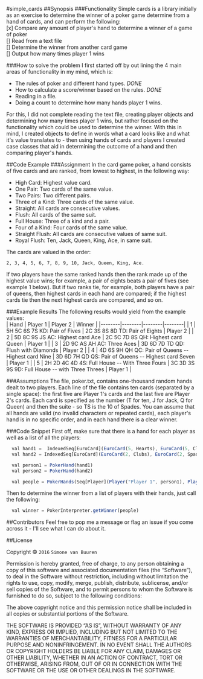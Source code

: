 #simple_cards
##Synopsis
###Functionality
Simple cards is a library initially as an exercise to determine the winner of a poker game determine from a hand of cards, and can perform the following:
<br>
[x] Compare any amount of player's hand to determine a winner of a game of poker
<br>
[] Read from a text file
<br>
[] Determine the winner from another card game
<br>
[] Output how many times player 1 wins

###How to solve the problem
I first started off by out lining the 4 main areas of functionality in my mind, which is:
 - The rules of poker and different hand types. *DONE*
 - How to calculate a score/winner based on the rules. *DONE*
 - Reading in a file.
 - Doing a count to determine how many hands player 1 wins.
 
For this, I did not complete reading the text file, creating player objects and determining how many times player 1 wins, but rather focused on the functionality which could be used to determine the winner.
With this in mind, I created objects to define in words what a card looks like and what it's value translates to - then using hands of cards and players I created case classes that aid in determining the outcome of a hand and then comparing player's hands.

##Code Example
###Assignment
In the card game poker, a hand consists of five cards and are ranked, from lowest to highest, in the following way:

- High Card: Highest value card.
- One Pair: Two cards of the same value.
- Two Pairs: Two different pairs.
- Three of a Kind: Three cards of the same value.
- Straight: All cards are consecutive values.
- Flush: All cards of the same suit.
- Full House: Three of a kind and a pair.
- Four of a Kind: Four cards of the same value.
- Straight Flush: All cards are consecutive values of same suit.
- Royal Flush: Ten, Jack, Queen, King, Ace, in same suit.

The cards are valued in the order:
```
2, 3, 4, 5, 6, 7, 8, 9, 10, Jack, Queen, King, Ace.
```
If two players have the same ranked hands then the rank made up of the highest value wins; for example, a pair of eights beats a pair of fives (see example 1 below). But if two ranks tie, for example, both players have a pair of queens, then highest cards in each hand are compared; if the highest cards tie then the next highest cards are compared, and so on.

###Example Results
The following results would yield from the example values:
<br>
| Hand | Player 1 | Player 2 | Winner |
|--------|--------|--------|--------|
|  1     |   5H 5C 6S 7S KD: Pair of Fives     |   2C 3S 8S 8D TD: Pair of Eights      | Player 2       |
|  2     |   5D 8C 9S JS AC: Highest card Ace  |   2C 5C 7D 8S QH: Highest card Queen  | Player 1       |
|  3     |   2D 9C AS AH AC: Three Aces        |   3D 6D 7D TD QD: Flush with Diamonds | Player 2       |
|  4     |   4D 6S 9H QH QC: Pair of Queens --  Highest card Nine   |   3D 6D 7H QD QS: Pair of Queens --  Highest card Seven    | Player 1       |
|  5     |   2H 2D 4C 4D 4S: Full House --  With Three Fours        |   3C 3D 3S 9S 9D: Full House --  with Three Threes         | Player 1       |


###Assumptions
The file, poker.txt, contains one-thousand random hands dealt to two players. Each line of the file contains ten cards (separated by a single space): the first five are Player 1's cards and the last five are Player 2's cards. Each card is specified as the number (T for ten, J for Jack, Q for Queen) and then the suite - so TS is the 10 of Spades.
You can assume that all hands are valid (no invalid characters or repeated cards), each player's hand is in no specific order, and in each hand there is a clear winner.

###Code Snippet
First off, make sure that there is a hand for each player as well as a list of all the players:
```javascript
  val hand1 =  IndexedSeq[EuroCard](EuroCard(5, Hearts), EuroCard(5, Clubs), EuroCard(6, Spades), EuroCard(7, Spades), EuroCard(13, Diamonds))
  val hand2 = IndexedSeq[EuroCard](EuroCard(2, Clubs), EuroCard(2, Spades), EuroCard(8, Spades), EuroCard(8, Diamonds), EuroCard(10, Diamonds))

  val person1 = PokerHand(hand1)
  val person2 = PokerHand(hand2)

  val people = PokerHands(Seq[Player](Player("Player 1", person1), Player("Player 2", person2)))
```

Then to determine the winner from a list of players with their hands, just call the following:
```javascript
  val winner = PokerInterpreter.getWinner(people)
```


##Contributors
Feel free to pop me a message or flag an issue if you come across it - I'll see what I can do about it.

##License

Copyright © `2016` `Simone van Buuren`

Permission is hereby granted, free of charge, to any person
obtaining a copy of this software and associated documentation
files (the “Software”), to deal in the Software without
restriction, including without limitation the rights to use,
copy, modify, merge, publish, distribute, sublicense, and/or sell
copies of the Software, and to permit persons to whom the
Software is furnished to do so, subject to the following
conditions:

The above copyright notice and this permission notice shall be
included in all copies or substantial portions of the Software.

THE SOFTWARE IS PROVIDED “AS IS”, WITHOUT WARRANTY OF ANY KIND,
EXPRESS OR IMPLIED, INCLUDING BUT NOT LIMITED TO THE WARRANTIES
OF MERCHANTABILITY, FITNESS FOR A PARTICULAR PURPOSE AND
NONINFRINGEMENT. IN NO EVENT SHALL THE AUTHORS OR COPYRIGHT
HOLDERS BE LIABLE FOR ANY CLAIM, DAMAGES OR OTHER LIABILITY,
WHETHER IN AN ACTION OF CONTRACT, TORT OR OTHERWISE, ARISING
FROM, OUT OF OR IN CONNECTION WITH THE SOFTWARE OR THE USE OR
OTHER DEALINGS IN THE SOFTWARE.